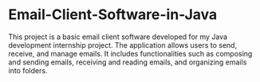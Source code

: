 # Email-Client-Software-in-Java
This project is a basic email client software developed for my Java development internship project. The application allows users to send, receive, and manage emails. It includes functionalities such as composing and sending emails, receiving and reading emails, and organizing emails into folders.
